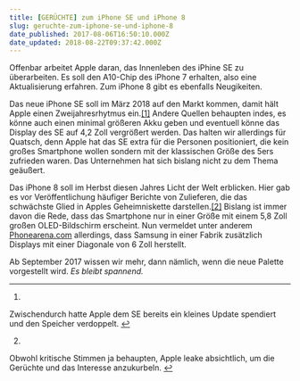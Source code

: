 ```yaml
---
title: [GERÜCHTE] zum iPhone SE und iPhone 8
slug: geruchte-zum-iphone-se-und-iphone-8
date_published: 2017-08-06T16:50:10.000Z
date_updated: 2018-08-22T09:37:42.000Z
---
```


Offenbar arbeitet Apple daran, das Innenleben des iPhine SE zu überarbeiten. Es soll den A10-Chip des iPhone 7 erhalten, also eine Aktualisierung erfahren. Zum iPhone 8 gibt es ebenfalls Neugikeiten. 

Das neue iPhone SE soll im März 2018 auf den Markt kommen, damit hält Apple einen Zweijahresrhytmus ein.[[1]](#fn1) Andere Quellen behaupten indes, es könne auch einen minimal größeren Akku geben und eventuell könne das Display des SE auf 4,2 Zoll vergrößert werden. Das halten wir allerdings für Quatsch, denn Apple hat das SE extra für die Personen positioniert, die kein großes Smartphone wollen sondern mit der klassischen Größe des 5ers zufrieden waren. Das Unternehmen hat sich bislang nicht zu dem Thema geäußert.

Das iPhone 8 soll im Herbst diesen Jahres Licht der Welt erblicken. Hier gab es vor Veröffentlichung häufiger Berichte von Zulieferen, die das schwächste Glied in Apples Geheimniskette darstellen.[[2]](#fn2) Bislang ist immer davon die Rede, dass das Smartphone nur in einer Größe mit einem 5,8 Zoll großen OLED-Bildschirm erscheint. Nun vermeldet unter anderem [Phonearena.com](https://www.phonearena.com/news/Mysterious-6-inch-iPhone-8-might-be-coming-this-September-report-claims_id96711) allerdings, dass Samsung in einer Fabrik zusätzlich Displays mit einer Diagonale von 6 Zoll herstellt.

Ab September 2017 wissen wir mehr, dann nämlich, wenn die neue Palette vorgestellt wird. *Es bleibt spannend.*

---

1. 
Zwischendurch hatte Apple dem SE bereits ein kleines Update spendiert und den Speicher verdoppelt. [↩︎](#fnref1)

2. 
Obwohl kritische Stimmen ja behaupten, Apple leake absichtlich, um die Gerüchte und das Interesse anzukurbeln. [↩︎](#fnref2)
